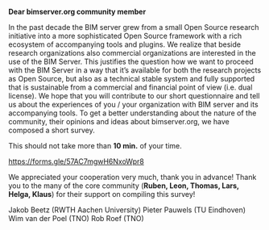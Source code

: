 **Dear bimserver.org community member**

In the past decade the BIM server grew from a small Open Source research initiative into a more sophisticated Open Source framework with a rich ecosystem of accompanying tools and plugins. We realize that beside research organizations also commercial organizations are interested in the use of the BIM Server. This justifies the question how we want to proceed with the BIM Server in a way that it’s available for both the research projects as Open Source, but also as a technical stable system and fully supported that is sustainable from a commercial and financial point of view (i.e. dual license). We hope that you will contribute to our short questionnaire and tell us about the experiences of you / your organization with BIM server and its accompanying tools. 
To get a better understanding about the nature of the community, their opinions and ideas about bimserver.org, we have composed a short survey. 

This should not take more than **10 min.** of your time.
 
https://forms.gle/57AC7mgwH6NxoWpr8

We appreciated your cooperation very much, thank you in advance! 
Thank you to the many of the core community (**Ruben, Leon, Thomas, Lars, Helga, Klaus**) for their support on compiling this survey!

Jakob Beetz (RWTH Aachen University)
Pieter Pauwels (TU Eindhoven)
Wim van der Poel (TNO)
Rob Roef (TNO)
